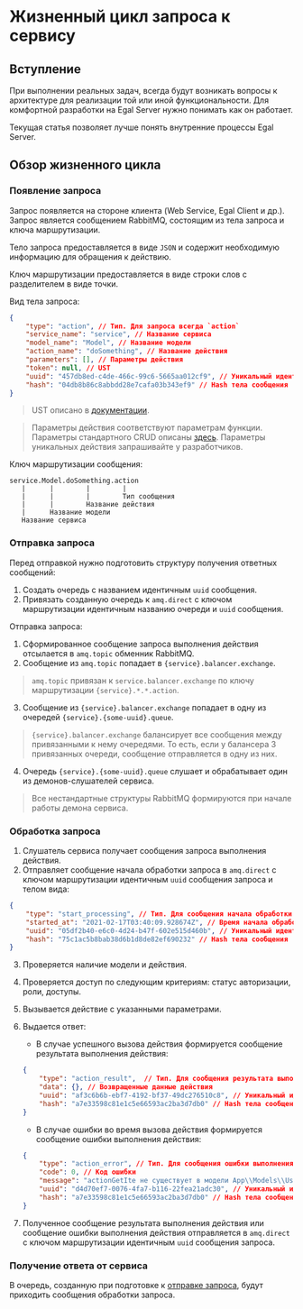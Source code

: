 # Жизненный цикл запроса к сервису

<!-- TODO: Добавить диаграмму -->

## Вступление

При выполнении реальных задач, всегда будут возникать вопросы к
архитектуре для реализации той или иной функциональности. Для комфортной
разработки на Egal Server нужно понимать как он работает.

Текущая статья позволяет лучше понять внутренние процессы Egal Server.


## Обзор жизненного цикла

### Появление запроса

Запрос появляется на стороне клиента (Web Service, Egal Client и др.).
Запрос является сообщением RabbitMQ, состоящим из тела запроса и ключа
маршрутизации.

Тело запроса предоставляется в виде `JSON` и содержит необходимую
информацию для обращения к действию.

Ключ маршрутизации предоставляется в виде строки слов с разделителем в
виде точки.

Вид тела запроса:

```json
{
    "type": "action", // Тип. Для запроса всегда `action`
    "service_name": "service", // Название сервиса
    "model_name": "Model", // Название модели
    "action_name": "doSomething", // Название действия
    "parameters": [], // Параметры действия
    "token": null, // UST
    "uuid": "457db8ed-c4de-466c-99c6-5665aa012cf9", // Уникальный идентификатор сообщения
    "hash": "04db8b86c8abbdd28e7cafa03b343ef9" // Hash тела сообщения
}
```

> UST описано в [документации](/server/autorization.md).

> Параметры действия соответствуют параметрам функции. Параметры
> стандартного CRUD описаны [здесь](/server/crud/index.md). Параметры
> уникальных действия запрашивайте у разработчиков.

Ключ маршрутизации сообщения:

```text
service.Model.doSomething.action
   |      |        |        |
   |      |        |        Тип сообщения
   |      |        Название действия
   |      Название модели
   Название сервиса
```


### Отправка запроса

Перед отправкой нужно подготовить структуру получения ответных
сообщений:
1. Создать очередь с названием идентичным `uuid` сообщения.
2. Привязать созданную очередь к `amq.direct` с ключом маршрутизации
   идентичным названию очереди и `uuid` сообщения.

Отправка запроса:

1. Сформированное сообщение запроса выполнения действия отсылается в
   `amq.topic` обменник RabbitMQ.
2. Сообщение из `amq.topic` попадает в `{service}.balancer.exchange`.

> `amq.topic` привязан к `service.balancer.exchange` по ключу
> маршрутизации `{service}.*.*.action`.

3. Сообщение из `{service}.balancer.exchange` попадает в одну из
   очередей `{service}.{some-uuid}.queue`.

> `{service}.balancer.exchange` балансирует все сообщения между
> привязанными к нему очередями. То есть, если у балансера 3 привязанных
> очереди, сообщение отправляется в одну из них.

4. Очередь `{service}.{some-uuid}.queue` слушает и обрабатывает один из
   демонов-слушателей сервиса.

> Все нестандартные структуры RabbitMQ формируются при начале работы
> демона сервиса.


### Обработка запроса

1. Слушатель сервиса получает сообщения запроса выполнения действия.
2. Отправляет сообщение начала обработки запроса в `amq.direct` с ключом
   маршрутизации идентичным `uuid` сообщения запроса и телом вида:

```json
{
    "type": "start_processing", // Тип. Для сообщения начала обработки всегда `start_processing`
    "started_at": "2021-02-17T03:40:09.928674Z", // Время начала обработки запроса
    "uuid": "05df2b40-e6c0-4d24-b47f-602e515d460b", // Уникальный идентификатор сообщения
    "hash": "75c1ac5b8bab38d6b1d8de82ef690232" // Hash тела сообщения
}
```

3. Проверяется наличие модели и действия.
4. Проверяется доступ по следующим критериям: статус авторизации, роли,
   доступы.
5. Вызывается действие с указанными параметрами.
6. Выдается ответ:
   * В случае успешного вызова действия формируется сообщение результата
     выполнения действия:

   ```json
   {
       "type": "action_result",  // Тип. Для сообщения результата выполнения действия всегда `action_result`
       "data": {}, // Возвращенные данные действия
       "uuid": "af3c6b6b-ebf7-4192-bf37-49dc276510c8", // Уникальный идентификатор сообщения
       "hash": "a7e33598c81e1c5e66593ac2ba3d7db0" // Hash тела сообщения
   }
   ```

   * В случае ошибки во время вызова действия формируется сообщение
     ошибки выполнения действия:

   ```json
   {
       "type": "action_error", // Тип. Для сообщения ошибки выполнения действия всегда `action_error`
       "code": 0, // Код ошибки
       "message": "actionGetIte не существует в модели App\\Models\\User!", // Код ошибки
       "uuid": "d4d70ef7-0076-4fa7-b116-22fea21adc30", // Уникальный идентификатор сообщения
       "hash": "a7e33598c81e1c5e66593ac2ba3d7db0" // Hash тела сообщения
   }
   ```
7. Полученное сообщение результата выполнения действия или сообщение
   ошибки выполнения действия отправляется в `amq.direct` с ключом
   маршрутизации идентичным `uuid` сообщения запроса.


### Получение ответа от сервиса

В очередь, созданную при подготовке к
[отправке запроса](#Отправка-запроса), будут приходить сообщения
обработки запроса.

